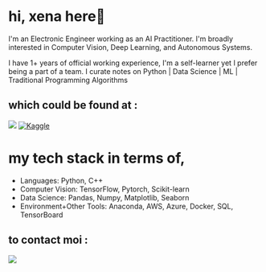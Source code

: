 
# hi, xena here👋
I'm an Electronic Engineer working as an AI Practitioner.
I'm broadly interested in Computer Vision, Deep Learning, and Autonomous Systems.

I have 1+ years of official working experience, I'm a self-learner yet I prefer being a part of a team.
I curate notes on Python | Data Science |  ML | Traditional Programming Algorithms


## which could be found at : 

[![](https://img.shields.io/badge/Medium-12100E?style=for-the-badge&logo=medium&logoColor=white)](https://medium.com/@xenagarage)
[![Kaggle](https://img.shields.io/badge/Kaggle-035a7d?style=for-the-badge&logo=kaggle&logoColor=white)](https://www.kaggle.com/xenagarage)




# my tech stack in terms of,
- Languages: Python, C++
- Computer Vision: TensorFlow, Pytorch, Scikit-learn
- Data Science: Pandas, Numpy, Matplotlib, Seaborn
- Environment+Other Tools: Anaconda, AWS, Azure, Docker, SQL, TensorBoard


## to contact moi :   
[![](https://img.shields.io/badge/linkedin-%230077B5.svg?&style=for-the-badge&logo=linkedin&logoColor=white)](https://www.linkedin.com/in/senanursahin/?locale=en_US) 


